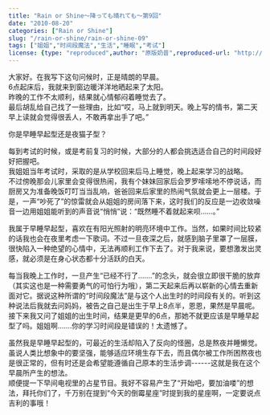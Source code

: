 ```yaml
---
title: "Rain or Shine～降っても晴れても〜第9回"
date: "2010-08-20"
categories: ["Rain or Shine"]
slug: "/rain-or-shine/rain-or-shine-09"
tags: ["姐姐","时间段魔法","生活","睡眠","考试"]
license: {type: "reproduced",author: "原版奶昔",reproduced-url: "http://spaces.msn.com/shinnsama/blog/cns!4E2F09F0EF53C369!1555.entry",reproduced-website: "あだち充の屋根裏部屋"}
---
```


大家好。在我写下这句问候时，正是晴朗的早晨。  
6点起床后，我就来到窗边暖洋洋地晒起来了太阳。  
昨晚的工作不太顺利，结果就心情郁闷着睡觉去了。  
最后胡乱给自己找了一些理由，比如“哎，马上就到明天。晚上写的情书，第二天早上读就会觉得很丢人，不敢再拿出手了吧。”  

  
你是早睡早起型还是夜猫子型？  

  
每到考试的时候，或是考前复习的时候，大部分的人都会挑选适合自己的时间段好好把握吧。  
我姐姐当年考试时，采取的是从学校回来后马上睡觉，晚上起来学习的战略。  
不过傍晚那会儿家里会变得很热闹，我有个妹妹回家后会罗罗嗦嗦地不停说话，而厨房又为准备晚饭叮叮当当乱响，爸爸回来后家里的热闹气氛就会更上一层楼。于是，一声“吵死了”的惊雷就会从姐姐的房间落下来，这时我们的反应是一边收敛噪音一边用姐姐能听到的声音说“悄悄”说：“既然睡不着就起来呗……。”  

  
我属于早睡早起型，喜欢在有阳光照射的明亮环境中工作。当然，如果时间比较紧的话我也会在夜里考虑一下歌词。不过一旦夜深之后，就感到脑子里罩了一层膜，很快陷入一种绝望的心情中，无法再顺利工作下去了。对于我来说，要想激发出灵感，就必须是在身心状态都十分活跃的白天。  

  
每当我晚上工作时，一旦产生“已经不行了…….”的念头，就会很立即很干脆的放弃（其实这也是一种需要勇气的可怕行为哦），第二天起来后再以崭新的心情去重新面对它。据说这种所谓的“时间段魔法”是与这个人出生时的时间段有关的。听到这种说法后我就去问妈妈，被告之自己是出生于早上8点半，恩恩，果然是早晨呢。接下来我又问了姐姐的出生时间，结果是更早的6点，那她不就更应该是早睡早起型了吗。姐姐啊…….你的学习时间段是错误的！太遗憾了。  

  
虽然我是早睡早起型的，可最近的生活却陷入了反向的怪圈，总是熬夜并睡懒觉。虽说人类比想象中的要坚强，能够适应环境生存下去，而且偶尔被工作所困熬夜也是很正常的，但有时还是会希望能遵循自己原本的生活步调------这就是我在这个早晨所产生的想法。  
顺便提一下早间电视里的占星节目。我好不容易产生了“开始吧，要加油喽”的想法，拜托你们了，千万别在提到“今天的倒霉星座”时提到我的星座啊，一定要说点吉利的事哦！
